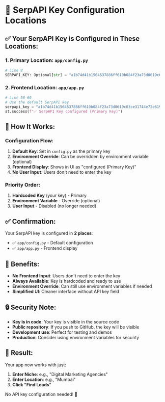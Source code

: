 # 🔑 SerpAPI Key Configuration Locations

## ✅ Your SerpAPI Key is Configured in These Locations:

### **1. Primary Location: `app/config.py`**
```python
# Line 8
SERPAPI_KEY: Optional[str] = "a1b74d41b1564537886ff610b084f23a73d0619c03ce31744e72e6190dacd009"  # Default key
```

### **2. Frontend Location: `app/app.py`**
```python
# Line 58-60
# Use the default SerpAPI key
serpapi_key = "a1b74d41b1564537886ff610b084f23a73d0619c03ce31744e72e6190dacd009"
st.success(f"✅ SerpAPI Key configured (Primary Key)")
```

## 🎯 How It Works:

### **Configuration Flow:**
1. **Default Key**: Set in `config.py` as the primary key
2. **Environment Override**: Can be overridden by environment variable (optional)
3. **Frontend Display**: Shows in UI as "configured (Primary Key)"
4. **No User Input**: Users don't need to enter the key

### **Priority Order:**
1. **Hardcoded Key** (your key) - Primary
2. **Environment Variable** - Override (optional)
3. **User Input** - Disabled (no longer needed)

## ✅ Confirmation:

Your SerpAPI key is configured in **2 places**:
- ✅ `app/config.py` - Default configuration
- ✅ `app/app.py` - Frontend display

## 🚀 Benefits:

- **No Frontend Input**: Users don't need to enter the key
- **Always Available**: Key is hardcoded and ready to use
- **Environment Override**: Can still use environment variables if needed
- **Simplified UI**: Cleaner interface without API key field

## 🔒 Security Note:

- **Key is in code**: Your key is visible in the source code
- **Public repository**: If you push to GitHub, the key will be visible
- **Development use**: Perfect for testing and demos
- **Production**: Consider using environment variables for security

## 🎉 Result:

Your app now works with just:
1. **Enter Niche**: e.g., "Digital Marketing Agencies"
2. **Enter Location**: e.g., "Mumbai"
3. **Click "Find Leads"**

No API key configuration needed! 🚀 